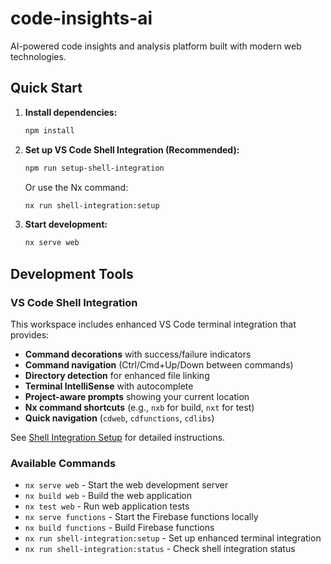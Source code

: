 # code-insights-ai

AI-powered code insights and analysis platform built with modern web technologies.

## Quick Start

1. **Install dependencies:**
   ```bash
   npm install
   ```

2. **Set up VS Code Shell Integration (Recommended):**
   ```bash
   npm run setup-shell-integration
   ```
   Or use the Nx command:
   ```bash
   nx run shell-integration:setup
   ```

3. **Start development:**
   ```bash
   nx serve web
   ```

## Development Tools

### VS Code Shell Integration

This workspace includes enhanced VS Code terminal integration that provides:

- **Command decorations** with success/failure indicators
- **Command navigation** (Ctrl/Cmd+Up/Down between commands)
- **Directory detection** for enhanced file linking
- **Terminal IntelliSense** with autocomplete
- **Project-aware prompts** showing your current location
- **Nx command shortcuts** (e.g., `nxb` for build, `nxt` for test)
- **Quick navigation** (`cdweb`, `cdfunctions`, `cdlibs`)

See [Shell Integration Setup](./scripts/shell-integration/README.md) for detailed instructions.

### Available Commands

- `nx serve web` - Start the web development server  
- `nx build web` - Build the web application
- `nx test web` - Run web application tests
- `nx serve functions` - Start the Firebase functions locally
- `nx build functions` - Build Firebase functions
- `nx run shell-integration:setup` - Set up enhanced terminal integration
- `nx run shell-integration:status` - Check shell integration status
